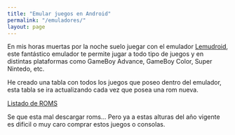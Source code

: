 ```yaml
---
title: "Emular juegos en Android"
permalink: "/emuladores/"
layout: page
---
```

En mis horas muertas por la noche suelo juegar con el emulador [Lemudroid](https://f-droid.org/es/packages/com.swordfish.lemuroid/), este fantástico emulador te permite jugar a todo tipo de juegos y en distintas plataformas como GameBoy Advance, GameBoy Color, Super Nintedo, etc.

He creado una tabla con todos los juegos que poseo dentro del emulador, esta tabla se ira actualizando cada vez que posea una rom nueva.

[Listado de ROMS](https://docs.google.com/spreadsheets/d/e/2PACX-1vSxjk4vj6_7Z4_6-azsdnBMmNNobnmiPHoRvf9GLPm4b_TnrJTeF-YhpMF1vQ3i1MZHZaqMwKC2HF50/pubhtml?gid=1868224554&single=true)

Se que esta mal descargar roms... Pero ya a estas alturas del año vigente es dificil o muy caro comprar estos juegos o consolas.
